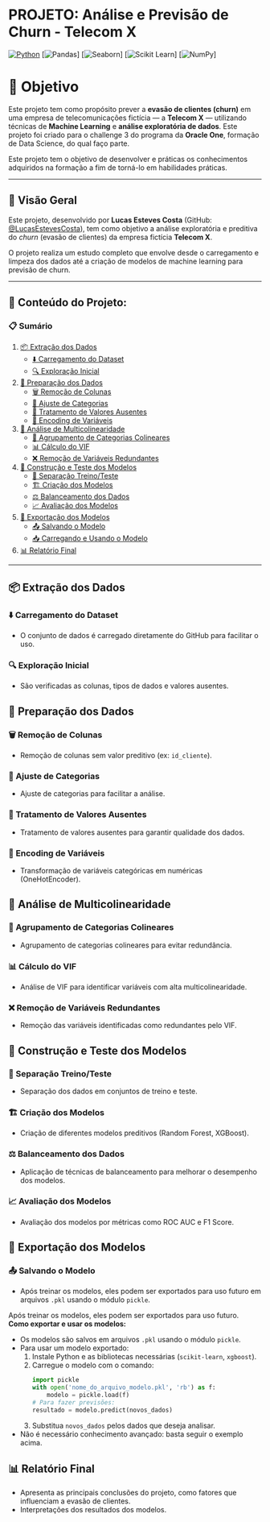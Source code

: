 # PROJETO: Análise e Previsão de Churn - Telecom X

[![Python](https://img.shields.io/badge/Python-3.8%2B-blue?logo=python)](https://www.python.org/)
[![Pandas](https://img.shields.io/badge/Pandas-data_analysis-brightgreen?logo=pandas)]
[![Seaborn](https://img.shields.io/badge/Seaborn-visualization-blue?logo=seaborn)]
[![Scikit Learn](https://img.shields.io/badge/Scikit--Learn-machine_learning-yellow?logo=scikit-learn)]
[![NumPy](https://img.shields.io/badge/NumPy-numerical-blueviolet?logo=numpy)]

# 🎯 **Objetivo**
Este projeto tem como propósito prever a **evasão de clientes (churn)** em uma empresa de telecomunicações fictícia — a **Telecom X** — utilizando técnicas de **Machine Learning** e **análise exploratória de dados**. Este projeto foi criado para o challenge 3 do programa da **Oracle One**, formação de Data Science, do qual faço parte.

Este projeto tem o objetivo de desenvolver e práticas os conhecimentos adquiridos na formação a fim de torná-lo em habilidades práticas.

---

## 🚀 Visão Geral

Este projeto, desenvolvido por **Lucas Esteves Costa** (GitHub: [@LucasEstevesCosta](https://github.com/LucasEstevesCosta)), tem como objetivo a análise exploratória e preditiva do *churn* (evasão de clientes) da empresa fictícia **Telecom X**. 

O projeto realiza um estudo completo que envolve desde o carregamento e limpeza dos dados até a criação de modelos de machine learning para previsão de churn.

---

## 📑 Conteúdo do Projeto: 
### 📋 Sumário

1. [📦 Extração dos Dados](#extração-dos-dados)
   - [⬇️ Carregamento do Dataset](#carregamento-do-dataset)
   - [🔍 Exploração Inicial](#exploração-inicial)
2. [🧹 Preparação dos Dados](#preparação-dos-dados)
   - [🗑️ Remoção de Colunas](#remoção-de-colunas)
   - [📝 Ajuste de Categorias](#ajuste-de-categorias)
   - [🚫 Tratamento de Valores Ausentes](#tratamento-de-valores-ausentes)
   - [🔢 Encoding de Variáveis](#encoding-de-variáveis)
3. [🧮 Análise de Multicolinearidade](#análise-de-multicolinearidade)
   - [🔗 Agrupamento de Categorias Colineares](#agrupamento-de-categorias-colineares)
   - [📊 Cálculo do VIF](#cálculo-do-vif)
   - [❌ Remoção de Variáveis Redundantes](#remoção-de-variáveis-redundantes)
4. [🤖 Construção e Teste dos Modelos](#construção-e-teste-dos-modelos)
   - [🔀 Separação Treino/Teste](#separação-treino-teste)
   - [🏗️ Criação dos Modelos](#criação-dos-modelos)
   - [⚖️ Balanceamento dos Dados](#balanceamento-dos-dados)
   - [📈 Avaliação dos Modelos](#avaliação-dos-modelos)
5. [💾 Exportação dos Modelos](#exportação-dos-modelos)
   - [📤 Salvando o Modelo](#salvando-o-modelo)
   - [📥 Carregando e Usando o Modelo](#carregando-e-usando-o-modelo)
6. [📊 Relatório Final](#relatório-final)

---

## 📦 Extração dos Dados

### ⬇️ Carregamento do Dataset
- O conjunto de dados é carregado diretamente do GitHub para facilitar o uso.

### 🔍 Exploração Inicial
- São verificadas as colunas, tipos de dados e valores ausentes.

## 🧹 Preparação dos Dados

### 🗑️ Remoção de Colunas
- Remoção de colunas sem valor preditivo (ex: `id_cliente`).

### 📝 Ajuste de Categorias
- Ajuste de categorias para facilitar a análise.

### 🚫 Tratamento de Valores Ausentes
- Tratamento de valores ausentes para garantir qualidade dos dados.

### 🔢 Encoding de Variáveis
- Transformação de variáveis categóricas em numéricas (OneHotEncoder).

## 🧮 Análise de Multicolinearidade

### 🔗 Agrupamento de Categorias Colineares
- Agrupamento de categorias colineares para evitar redundância.

### 📊 Cálculo do VIF
- Análise de VIF para identificar variáveis com alta multicolinearidade.

### ❌ Remoção de Variáveis Redundantes
- Remoção das variáveis identificadas como redundantes pelo VIF.

## 🤖 Construção e Teste dos Modelos

### 🔀 Separação Treino/Teste
- Separação dos dados em conjuntos de treino e teste.

### 🏗️ Criação dos Modelos
- Criação de diferentes modelos preditivos (Random Forest, XGBoost).

### ⚖️ Balanceamento dos Dados
- Aplicação de técnicas de balanceamento para melhorar o desempenho dos modelos.

### 📈 Avaliação dos Modelos
- Avaliação dos modelos por métricas como ROC AUC e F1 Score.

## 💾 Exportação dos Modelos

### 📤 Salvando o Modelo
- Após treinar os modelos, eles podem ser exportados para uso futuro em arquivos `.pkl` usando o módulo `pickle`.

Após treinar os modelos, eles podem ser exportados para uso futuro.  
**Como exportar e usar os modelos:**

- Os modelos são salvos em arquivos `.pkl` usando o módulo `pickle`.
- Para usar um modelo exportado:
  1. Instale Python e as bibliotecas necessárias (`scikit-learn`, `xgboost`).
  2. Carregue o modelo com o comando:
     ```python
     import pickle
     with open('nome_do_arquivo_modelo.pkl', 'rb') as f:
         modelo = pickle.load(f)
     # Para fazer previsões:
     resultado = modelo.predict(novos_dados)
     ```
  3. Substitua `novos_dados` pelos dados que deseja analisar.
- Não é necessário conhecimento avançado: basta seguir o exemplo acima.

## 📊 Relatório Final

- Apresenta as principais conclusões do projeto, como fatores que influenciam a evasão de clientes.
- Interpretações dos resultados dos modelos.
